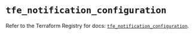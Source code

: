 # `tfe_notification_configuration`

Refer to the Terraform Registry for docs: [`tfe_notification_configuration`](https://registry.terraform.io/providers/hashicorp/tfe/0.56.0/docs/resources/notification_configuration).
